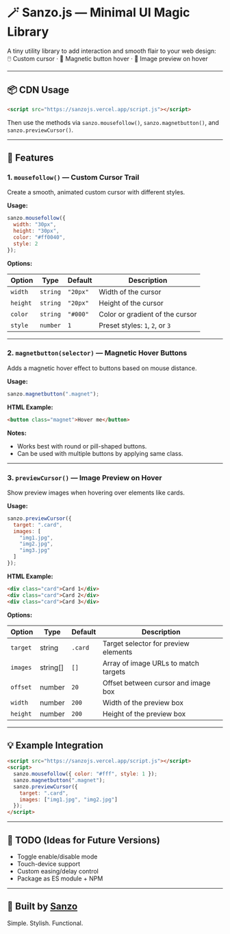 # 🪄 Sanzo.js — Minimal UI Magic Library

A tiny utility library to add interaction and smooth flair to your web design:  
🖱️ Custom cursor · 🧲 Magnetic button hover · 📸 Image preview on hover

---

## 📦 CDN Usage

```html
<script src="https://sanzojs.vercel.app/script.js"></script>
```

Then use the methods via `sanzo.mousefollow()`, `sanzo.magnetbutton()`, and `sanzo.previewCursor()`.

---

## 🎯 Features

### 1. `mousefollow()` — Custom Cursor Trail

Create a smooth, animated custom cursor with different styles.

**Usage:**

```js
sanzo.mousefollow({
  width: "30px",
  height: "30px",
  color: "#ff0040",
  style: 2
});
```

**Options:**

| Option     | Type     | Default     | Description                                  |
|------------|----------|-------------|----------------------------------------------|
| `width`    | `string` | `"20px"`    | Width of the cursor                          |
| `height`   | `string` | `"20px"`    | Height of the cursor                         |
| `color`    | `string` | `"#000"`    | Color or gradient of the cursor              |
| `style`    | `number` | `1`         | Preset styles: `1`, `2`, or `3`              |

---

### 2. `magnetbutton(selector)` — Magnetic Hover Buttons

Adds a magnetic hover effect to buttons based on mouse distance.

**Usage:**

```js
sanzo.magnetbutton(".magnet");
```

**HTML Example:**

```html
<button class="magnet">Hover me</button>
```

**Notes:**

- Works best with round or pill-shaped buttons.
- Can be used with multiple buttons by applying same class.

---

### 3. `previewCursor()` — Image Preview on Hover

Show preview images when hovering over elements like cards.

**Usage:**

```js
sanzo.previewCursor({
  target: ".card",
  images: [
    "img1.jpg",
    "img2.jpg",
    "img3.jpg"
  ]
});
```

**HTML Example:**

```html
<div class="card">Card 1</div>
<div class="card">Card 2</div>
<div class="card">Card 3</div>
```

**Options:**

| Option    | Type     | Default | Description                           |
|-----------|----------|---------|---------------------------------------|
| `target`  | string   | `.card` | Target selector for preview elements |
| `images`  | string[] | `[]`    | Array of image URLs to match targets |
| `offset`  | number   | `20`    | Offset between cursor and image box  |
| `width`   | number   | `200`   | Width of the preview box             |
| `height`  | number   | `200`   | Height of the preview box            |

---

## 💡 Example Integration

```html
<script src="https://sanzojs.vercel.app/script.js"></script>
<script>
  sanzo.mousefollow({ color: "#fff", style: 1 });
  sanzo.magnetbutton(".magnet");
  sanzo.previewCursor({
    target: ".card",
    images: ["img1.jpg", "img2.jpg"]
  });
</script>
```

---

## 🔧 TODO (Ideas for Future Versions)

- Toggle enable/disable mode
- Touch-device support
- Custom easing/delay control
- Package as ES module + NPM

---

## 🧠 Built by [Sanzo](https://sanzo.tech)

Simple. Stylish. Functional.
